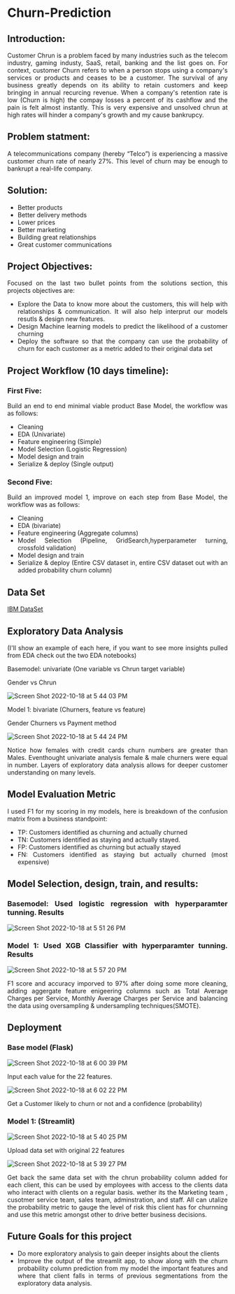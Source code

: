 # Churn-Prediction

## Introduction:
  
<div align="justify">
Customer Chrun is a problem faced by many industries such as the telecom industry, gaming industy, SaaS, retail, banking and the list goes on. For context, customer Churn refers to when a person stops using a company's services or products and ceases to be a customer. The survival of any business greatly depends on its ability to retain customers and keep bringing in annual recurcing revenue. When a company's retention rate is low (Churn is high) the compay losses a percent of its cashflow and the pain is felt almost instantly. This is very expensive and unsolved chrun at high rates will hinder a company's growth and my cause bankrupcy. 
  
## Problem statment: 
  
A telecommunications company (hereby “Telco”) is experiencing a massive customer churn rate of nearly 27%. This level of churn may be enough to bankrupt a real-life company.
  
  
## Solution: 
  
  * Better products 
  * Better delivery methods 
  * Lower prices 
  * Better marketing 
  * Building great relationships
  * Great customer communications
  
  
## Project Objectives: 
  
  Focused on the last two bullet points from the solutions section, this projects objectives are:
  
  * Explore the Data to know more about the customers, this will help with relationships & communication. It will also help interprut our models resutls     & design new features.  
  * Design Machine learning models to predict the likelihood of a customer churning 
  * Deploy the software so that the company can use the probability of churn for each customer as a metric added to their original data set 
  
  
## Project Workflow (10 days timeline):
  
### First Five: 
  
   Build an end to end minimal viable product Base Model, the workflow was as follows: 
  
   * Cleaning 
   * EDA (Univariate)
   * Feature engineering (Simple)
   * Model Selection (Logistic Regression)
   * Model design and train 
   * Serialize & deploy (Single output)

### Second Five:
  
   Build an improved model 1, improve on each step from Base Model, the workflow was as follows: 
  
   * Cleaning 
   * EDA (bivariate)
   * Feature engineering (Aggregate columns)
   * Model Selection (Pipeline, GridSearch,hyperparameter turning, crossfold validation)  
   * Model design and train   
   * Serialize & deploy (Entire CSV dataset in, entire CSV dataset out with an added probability churn column)
 
  
## Data Set
  
  [IBM DataSet](https://community.ibm.com/community/user/businessanalytics/blogs/steven-macko/2019/07/11/telco-customer-churn-1113)

## Exploratory Data Analysis
  
(I'll show an example of each here, if you want to see more insights pulled from EDA check out the two EDA notebooks) 
  
  
Basemodel: univariate (One variable vs Chrun target variable) 
  
  
Gender vs Chrun
  
  
![Screen Shot 2022-10-18 at 5 44 03 PM](https://user-images.githubusercontent.com/56262986/196550614-98590ca3-25b6-4921-aea3-57e9b59f9c0f.png)

  
Model 1: bivariate (Churners, feature vs feature)
  

Gender Churners vs Payment method 

![Screen Shot 2022-10-18 at 5 44 24 PM](https://user-images.githubusercontent.com/56262986/196550721-7464c093-cb4f-4e7c-a9da-94991b9db232.png)

  
Notice how females with credit cards churn numbers are greater than Males. Eventhought univariate analysis female & male churners were equal in number. Layers of exploratory data analysis allows for deeper customer understanding on many levels. 
  
  
  
## Model Evaluation Metric 
  
  I used F1 for my scoring in my models, here is breakdown of the confusion matrix from a business standpoint: 
  * TP: Customers identified as churning and actually churned
  * TN: Customers identified as staying and actually stayed. 
  * FP: Customers identified as churning but actually stayed 
  * FN: Customers identified as staying but actually churned (most expensive) 
  

## Model Selection, design, train, and results: 
  ### Basemodel: Used logistic regression with hyperparamter tunning. Results 
  
 ![Screen Shot 2022-10-18 at 5 51 26 PM](https://user-images.githubusercontent.com/56262986/196551729-813b5e43-475b-4682-9867-6f8c2c25594a.png)

  ### Model 1: Used XGB Classifier with hyperparamter tunning. Results 
  
 ![Screen Shot 2022-10-18 at 5 57 20 PM](https://user-images.githubusercontent.com/56262986/196552621-39cd16df-180e-499d-a8b2-a0a269c930bf.png)
  
F1 score and accuracy imporved to 97% after doing some more cleaning, adding aggergate feature enigeering columns such as Total Average Charges per Service, Monthly Average Charges per Service and balancing the data using oversampling & undersampling techniques(SMOTE). 
  
  
## Deployment 

  ### Base model (Flask)
  
  ![Screen Shot 2022-10-18 at 6 00 39 PM](https://user-images.githubusercontent.com/56262986/196553282-d2f6c47a-77ca-4a9c-8e08-223eda651905.png)
  
   Input each value for the 22 features. 
  
  ![Screen Shot 2022-10-18 at 6 02 22 PM](https://user-images.githubusercontent.com/56262986/196553506-05a4e9b1-c947-4a9c-896e-bda8b79b08a8.png)
  
  Get a Customer likely to churn or not and a confidence (probability)

  ### Model 1:  (Streamlit)
 
 ![Screen Shot 2022-10-18 at 5 40 25 PM](https://user-images.githubusercontent.com/56262986/196550078-fc47781e-25d3-4b02-bcb9-698ab9ab9662.png)
  
  Upload data set with original 22 features
  
 ![Screen Shot 2022-10-18 at 5 39 27 PM](https://user-images.githubusercontent.com/56262986/196549955-e5558457-6496-4c3e-8a32-223203ad5663.png)
  
Get back the same data set with the chrun probability column added for each client, this can be used by employees with access to the clients data who interact with clients on a regular basis. wether its the Marketing team , cusotmer service team, sales team, adminstration, and staff. All can utalize the probability metric to gauge the level of risk this client has for churnning and use this metric amongst other to drive better business decisions. 
  
  
  ## Future Goals for this project 
  
  * Do more exploratory analysis to gain deeper insights about the clients 
  * Improve the output of the streamlit app, to show along with the churn probability column prediction from my model the important features and where       that client falls in terms of previous segmentations from the exploratory data analysis. 



